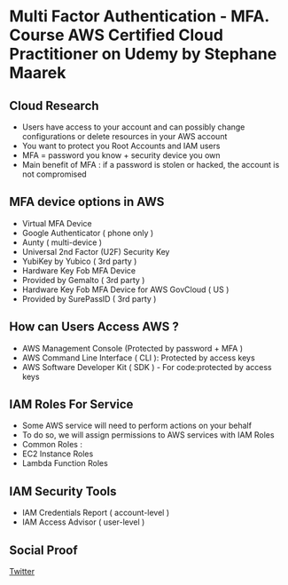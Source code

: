 
# Multi Factor Authentication - MFA. Course AWS Certified Cloud Practitioner on Udemy by Stephane Maarek

## Cloud Research
- Users have access to your account and can possibly change configurations or         delete resources in your AWS account
- You want to protect you Root Accounts and IAM users 
- MFA = password you know + security device you own 
- Main benefit of MFA :
  if a password is stolen or hacked, the account is not compromised
  
## MFA device options in AWS 
- Virtual MFA Device 
 - Google Authenticator ( phone only )
 - Aunty ( multi-device )
- Universal 2nd Factor (U2F) Security Key 
 - YubiKey by Yubico ( 3rd party )
- Hardware Key Fob MFA Device 
 - Provided by Gemalto ( 3rd party )
- Hardware Key Fob MFA Device for AWS GovCloud ( US )
 - Provided by SurePassID ( 3rd party )
 ## How can Users Access AWS ? 
  - AWS Management Console (Protected by password + MFA )
  - AWS Command Line Interface ( CLI ): Protected by access keys 
  - AWS Software Developer Kit ( SDK ) - For code:protected by access keys
 ##  IAM Roles For Service 
 - Some AWS service will need to perform actions on your behalf 
 - To do so, we will assign permissions to AWS services with IAM Roles 
 - Common Roles : 
  - EC2 Instance Roles 
  - Lambda Function Roles
  ## IAM Security Tools 
   - IAM Credentials Report ( account-level )
   - IAM Access Advisor ( user-level )
   
 ## Social Proof


[Twitter](https://twitter.com/silvyameliaa_/status/1614773214714134529)

 
